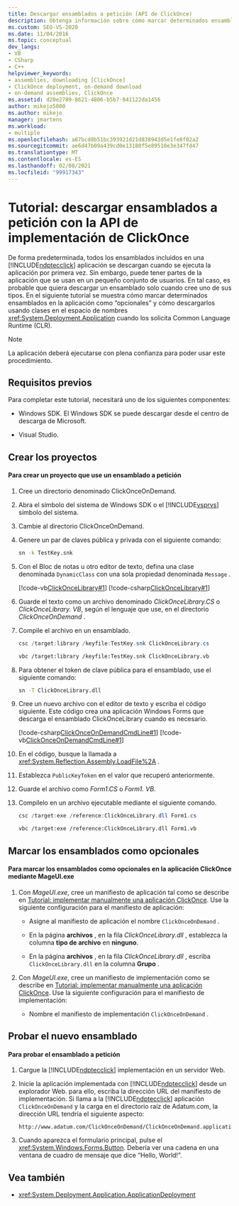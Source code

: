 ```yaml
---
title: Descargar ensamblados a petición (API de ClickOnce)
description: Obtenga información sobre cómo marcar determinados ensamblados en la aplicación ClickOnce como opcionales y descargarlos cuando el Common Language Runtime los necesite.
ms.custom: SEO-VS-2020
ms.date: 11/04/2016
ms.topic: conceptual
dev_langs:
- VB
- CSharp
- C++
helpviewer_keywords:
- assemblies, downloading [ClickOnce]
- ClickOnce deployment, on-demand download
- on-demand assemblies, ClickOnce
ms.assetid: d20e2789-8621-4806-b5b7-841122da1456
author: mikejo5000
ms.author: mikejo
manager: jmartens
ms.workload:
- multiple
ms.openlocfilehash: a87bcd8b51bc393921d21d838943d5e1fe8f02a2
ms.sourcegitcommit: ae6d47b09a439cd0e13180f5e89510e3e347fd47
ms.translationtype: MT
ms.contentlocale: es-ES
ms.lasthandoff: 02/08/2021
ms.locfileid: "99917343"
---
```

# <a name="walkthrough-download-assemblies-on-demand-with-the-clickonce-deployment-api"></a>Tutorial: descargar ensamblados a petición con la API de implementación de ClickOnce
De forma predeterminada, todos los ensamblados incluidos en una [!INCLUDE[ndptecclick](../deployment/includes/ndptecclick_md.md)] aplicación se descargan cuando se ejecuta la aplicación por primera vez. Sin embargo, puede tener partes de la aplicación que se usan en un pequeño conjunto de usuarios. En tal caso, es probable que quiera descargar un ensamblado solo cuando cree uno de sus tipos. En el siguiente tutorial se muestra cómo marcar determinados ensamblados en la aplicación como “opcionales” y cómo descargarlos usando clases en el espacio de nombres <xref:System.Deployment.Application> cuando los solicita Common Language Runtime (CLR).

> [!NOTE]
> La aplicación deberá ejecutarse con plena confianza para poder usar este procedimiento.

## <a name="prerequisites"></a>Requisitos previos
 Para completar este tutorial, necesitará uno de los siguientes componentes:

- Windows SDK. El Windows SDK se puede descargar desde el centro de descarga de Microsoft.

- Visual Studio.

## <a name="create-the-projects"></a>Crear los proyectos

#### <a name="to-create-a-project-that-uses-an-on-demand-assembly"></a>Para crear un proyecto que use un ensamblado a petición

1. Cree un directorio denominado ClickOnceOnDemand.

2. Abra el símbolo del sistema de Windows SDK o el [!INCLUDE[vsprvs](../code-quality/includes/vsprvs_md.md)] símbolo del sistema.

3. Cambie al directorio ClickOnceOnDemand.

4. Genere un par de claves pública y privada con el siguiente comando:

   ```cmd
   sn -k TestKey.snk
   ```

5. Con el Bloc de notas u otro editor de texto, defina una clase denominada `DynamicClass` con una sola propiedad denominada `Message` .

    [!code-vb[ClickOnceLibrary#1](../deployment/codesnippet/VisualBasic/walkthrough-downloading-assemblies-on-demand-with-the-clickonce-deployment-api_1.vb)]
    [!code-csharp[ClickOnceLibrary#1](../deployment/codesnippet/CSharp/walkthrough-downloading-assemblies-on-demand-with-the-clickonce-deployment-api_1.cs)]

6. Guarde el texto como un archivo denominado *ClickOnceLibrary.CS* o *ClickOnceLibrary. VB*, según el lenguaje que use, en el directorio *ClickOnceOnDemand* .

7. Compile el archivo en un ensamblado.

   ```csharp
   csc /target:library /keyfile:TestKey.snk ClickOnceLibrary.cs
   ```

   ```vb
   vbc /target:library /keyfile:TestKey.snk ClickOnceLibrary.vb
   ```

8. Para obtener el token de clave pública para el ensamblado, use el siguiente comando:

   ```cmd
   sn -T ClickOnceLibrary.dll
   ```

9. Cree un nuevo archivo con el editor de texto y escriba el código siguiente. Este código crea una aplicación Windows Forms que descarga el ensamblado ClickOnceLibrary cuando es necesario.

     [!code-csharp[ClickOnceOnDemandCmdLine#1](../deployment/codesnippet/CSharp/walkthrough-downloading-assemblies-on-demand-with-the-clickonce-deployment-api_2.cs)]
     [!code-vb[ClickOnceOnDemandCmdLine#1](../deployment/codesnippet/VisualBasic/walkthrough-downloading-assemblies-on-demand-with-the-clickonce-deployment-api_2.vb)]

10. En el código, busque la llamada a <xref:System.Reflection.Assembly.LoadFile%2A> .

11. Establezca `PublicKeyToken` en el valor que recuperó anteriormente.

12. Guarde el archivo como *Form1.CS* o *Form1. VB*.

13. Compílelo en un archivo ejecutable mediante el siguiente comando.

    ```csharp
    csc /target:exe /reference:ClickOnceLibrary.dll Form1.cs
    ```

    ```vb
    vbc /target:exe /reference:ClickOnceLibrary.dll Form1.vb
    ```

## <a name="mark-assemblies-as-optional"></a>Marcar los ensamblados como opcionales

#### <a name="to-mark-assemblies-as-optional-in-your-clickonce-application-by-using-mageuiexe"></a>Para marcar los ensamblados como opcionales en la aplicación ClickOnce mediante MageUI.exe

1. Con *MageUI.exe*, cree un manifiesto de aplicación tal como se describe en [Tutorial: implementar manualmente una aplicación ClickOnce](../deployment/walkthrough-manually-deploying-a-clickonce-application.md). Use la siguiente configuración para el manifiesto de aplicación:

    - Asigne al manifiesto de aplicación el nombre `ClickOnceOnDemand` .

    - En la página **archivos** , en la fila *ClickOnceLibrary.dll* , establezca la columna **tipo de archivo** en **ninguno**.

    - En la página **archivos** , en la fila *ClickOnceLibrary.dll* , escriba `ClickOnceLibrary.dll` en la columna **Grupo** .

2. Con *MageUI.exe*, cree un manifiesto de implementación como se describe en [Tutorial: implementar manualmente una aplicación ClickOnce](../deployment/walkthrough-manually-deploying-a-clickonce-application.md). Use la siguiente configuración para el manifiesto de implementación:

    - Nombre el manifiesto de implementación `ClickOnceOnDemand` .

## <a name="testing-the-new-assembly"></a>Probar el nuevo ensamblado

#### <a name="to-test-your-on-demand-assembly"></a>Para probar el ensamblado a petición

1. Cargue la [!INCLUDE[ndptecclick](../deployment/includes/ndptecclick_md.md)] implementación en un servidor Web.

2. Inicie la aplicación implementada con [!INCLUDE[ndptecclick](../deployment/includes/ndptecclick_md.md)] desde un explorador Web. para ello, escriba la dirección URL del manifiesto de implementación. Si llama a la [!INCLUDE[ndptecclick](../deployment/includes/ndptecclick_md.md)] aplicación `ClickOnceOnDemand` y la carga en el directorio raíz de Adatum.com, la dirección URL tendría el siguiente aspecto:

   ```
   http://www.adatum.com/ClickOnceOnDemand/ClickOnceOnDemand.application
   ```

3. Cuando aparezca el formulario principal, pulse el <xref:System.Windows.Forms.Button>. Debería ver una cadena en una ventana de cuadro de mensaje que dice “Hello, World!”.

## <a name="see-also"></a>Vea también
- <xref:System.Deployment.Application.ApplicationDeployment>